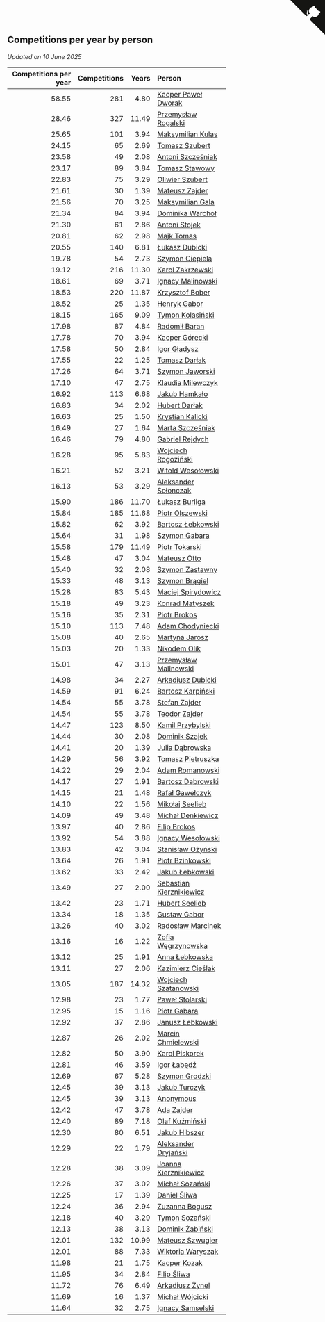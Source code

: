 ## Competitions per year by person

*Updated on 10 June 2025*

| Competitions per year | Competitions | Years | Person |
| ---: | ---: | ---: | :--- |
| 58.55 | 281 | 4.80 | [Kacper Paweł Dworak](https://www.worldcubeassociation.org/persons/2020DWOR01) |
| 28.46 | 327 | 11.49 | [Przemysław Rogalski](https://www.worldcubeassociation.org/persons/2013ROGA02) |
| 25.65 | 101 | 3.94 | [Maksymilian Kulas](https://www.worldcubeassociation.org/persons/2021KULA02) |
| 24.15 | 65 | 2.69 | [Tomasz Szubert](https://www.worldcubeassociation.org/persons/2022SZUB02) |
| 23.58 | 49 | 2.08 | [Antoni Szcześniak](https://www.worldcubeassociation.org/persons/2023SZCZ04) |
| 23.17 | 89 | 3.84 | [Tomasz Stawowy](https://www.worldcubeassociation.org/persons/2021STAW01) |
| 22.83 | 75 | 3.29 | [Oliwier Szubert](https://www.worldcubeassociation.org/persons/2022SZUB01) |
| 21.61 | 30 | 1.39 | [Mateusz Zajder](https://www.worldcubeassociation.org/persons/2024ZAJD01) |
| 21.56 | 70 | 3.25 | [Maksymilian Gala](https://www.worldcubeassociation.org/persons/2022GALA01) |
| 21.34 | 84 | 3.94 | [Dominika Warchoł](https://www.worldcubeassociation.org/persons/2021WARC01) |
| 21.30 | 61 | 2.86 | [Antoni Stojek](https://www.worldcubeassociation.org/persons/2022STOJ03) |
| 20.81 | 62 | 2.98 | [Majk Tomas](https://www.worldcubeassociation.org/persons/2022TOMA05) |
| 20.55 | 140 | 6.81 | [Łukasz Dubicki](https://www.worldcubeassociation.org/persons/2018DUBI01) |
| 19.78 | 54 | 2.73 | [Szymon Ciepiela](https://www.worldcubeassociation.org/persons/2022CIEP01) |
| 19.12 | 216 | 11.30 | [Karol Zakrzewski](https://www.worldcubeassociation.org/persons/2014ZAKR01) |
| 18.61 | 69 | 3.71 | [Ignacy Malinowski](https://www.worldcubeassociation.org/persons/2021MALI02) |
| 18.53 | 220 | 11.87 | [Krzysztof Bober](https://www.worldcubeassociation.org/persons/2013BOBE01) |
| 18.52 | 25 | 1.35 | [Henryk Gabor](https://www.worldcubeassociation.org/persons/2024GABO02) |
| 18.15 | 165 | 9.09 | [Tymon Kolasiński](https://www.worldcubeassociation.org/persons/2016KOLA02) |
| 17.98 | 87 | 4.84 | [Radomił Baran](https://www.worldcubeassociation.org/persons/2020BARA02) |
| 17.78 | 70 | 3.94 | [Kacper Górecki](https://www.worldcubeassociation.org/persons/2021GORE01) |
| 17.58 | 50 | 2.84 | [Igor Gładysz](https://www.worldcubeassociation.org/persons/2022GLAD01) |
| 17.55 | 22 | 1.25 | [Tomasz Darłak](https://www.worldcubeassociation.org/persons/2024DARL01) |
| 17.26 | 64 | 3.71 | [Szymon Jaworski](https://www.worldcubeassociation.org/persons/2021JAWO01) |
| 17.10 | 47 | 2.75 | [Klaudia Milewczyk](https://www.worldcubeassociation.org/persons/2022MILE05) |
| 16.92 | 113 | 6.68 | [Jakub Hamkało](https://www.worldcubeassociation.org/persons/2018HAMK01) |
| 16.83 | 34 | 2.02 | [Hubert Darłak](https://www.worldcubeassociation.org/persons/2023DARL03) |
| 16.63 | 25 | 1.50 | [Krystian Kalicki](https://www.worldcubeassociation.org/persons/2023KALI10) |
| 16.49 | 27 | 1.64 | [Marta Szcześniak](https://www.worldcubeassociation.org/persons/2023SZCZ07) |
| 16.46 | 79 | 4.80 | [Gabriel Rejdych](https://www.worldcubeassociation.org/persons/2020REJD01) |
| 16.28 | 95 | 5.83 | [Wojciech Rogoziński](https://www.worldcubeassociation.org/persons/2019ROGO04) |
| 16.21 | 52 | 3.21 | [Witold Wesołowski](https://www.worldcubeassociation.org/persons/2022WESO01) |
| 16.13 | 53 | 3.29 | [Aleksander Sołonczak](https://www.worldcubeassociation.org/persons/2022SOLO01) |
| 15.90 | 186 | 11.70 | [Łukasz Burliga](https://www.worldcubeassociation.org/persons/2013BURL01) |
| 15.84 | 185 | 11.68 | [Piotr Olszewski](https://www.worldcubeassociation.org/persons/2013OLSZ02) |
| 15.82 | 62 | 3.92 | [Bartosz Łebkowski](https://www.worldcubeassociation.org/persons/2021LEBK01) |
| 15.64 | 31 | 1.98 | [Szymon Gabara](https://www.worldcubeassociation.org/persons/2023GABA01) |
| 15.58 | 179 | 11.49 | [Piotr Tokarski](https://www.worldcubeassociation.org/persons/2013TOKA01) |
| 15.48 | 47 | 3.04 | [Mateusz Otto](https://www.worldcubeassociation.org/persons/2022OTTO01) |
| 15.40 | 32 | 2.08 | [Szymon Zastawny](https://www.worldcubeassociation.org/persons/2023ZAST01) |
| 15.33 | 48 | 3.13 | [Szymon Brągiel](https://www.worldcubeassociation.org/persons/2022BRAG03) |
| 15.28 | 83 | 5.43 | [Maciej Spirydowicz](https://www.worldcubeassociation.org/persons/2020SPIR01) |
| 15.18 | 49 | 3.23 | [Konrad Matyszek](https://www.worldcubeassociation.org/persons/2022MATY02) |
| 15.16 | 35 | 2.31 | [Piotr Brokos](https://www.worldcubeassociation.org/persons/2023BROK01) |
| 15.10 | 113 | 7.48 | [Adam Chodyniecki](https://www.worldcubeassociation.org/persons/2017CHOD02) |
| 15.08 | 40 | 2.65 | [Martyna Jarosz](https://www.worldcubeassociation.org/persons/2022JARO01) |
| 15.03 | 20 | 1.33 | [Nikodem Olik](https://www.worldcubeassociation.org/persons/2024OLIK01) |
| 15.01 | 47 | 3.13 | [Przemysław Malinowski](https://www.worldcubeassociation.org/persons/2022MALI01) |
| 14.98 | 34 | 2.27 | [Arkadiusz Dubicki](https://www.worldcubeassociation.org/persons/2023DUBI01) |
| 14.59 | 91 | 6.24 | [Bartosz Karpiński](https://www.worldcubeassociation.org/persons/2019KARP03) |
| 14.54 | 55 | 3.78 | [Stefan Zajder](https://www.worldcubeassociation.org/persons/2021ZAJD02) |
| 14.54 | 55 | 3.78 | [Teodor Zajder](https://www.worldcubeassociation.org/persons/2021ZAJD03) |
| 14.47 | 123 | 8.50 | [Kamil Przybylski](https://www.worldcubeassociation.org/persons/2016PRZY01) |
| 14.44 | 30 | 2.08 | [Dominik Szajek](https://www.worldcubeassociation.org/persons/2023SZAJ01) |
| 14.41 | 20 | 1.39 | [Julia Dąbrowska](https://www.worldcubeassociation.org/persons/2024DABR01) |
| 14.29 | 56 | 3.92 | [Tomasz Pietruszka](https://www.worldcubeassociation.org/persons/2021PIET01) |
| 14.22 | 29 | 2.04 | [Adam Romanowski](https://www.worldcubeassociation.org/persons/2023ROMA10) |
| 14.17 | 27 | 1.91 | [Bartosz Dąbrowski](https://www.worldcubeassociation.org/persons/2023DABR07) |
| 14.15 | 21 | 1.48 | [Rafał Gawełczyk](https://www.worldcubeassociation.org/persons/2023GAWE01) |
| 14.10 | 22 | 1.56 | [Mikołaj Seelieb](https://www.worldcubeassociation.org/persons/2023SEEL04) |
| 14.09 | 49 | 3.48 | [Michał Denkiewicz](https://www.worldcubeassociation.org/persons/2021DENK01) |
| 13.97 | 40 | 2.86 | [Filip Brokos](https://www.worldcubeassociation.org/persons/2022BROK03) |
| 13.92 | 54 | 3.88 | [Ignacy Wesołowski](https://www.worldcubeassociation.org/persons/2021WESO01) |
| 13.83 | 42 | 3.04 | [Stanisław Ożyński](https://www.worldcubeassociation.org/persons/2022OZYN01) |
| 13.64 | 26 | 1.91 | [Piotr Bzinkowski](https://www.worldcubeassociation.org/persons/2023BZIN01) |
| 13.62 | 33 | 2.42 | [Jakub Łebkowski](https://www.worldcubeassociation.org/persons/2023LEBK01) |
| 13.49 | 27 | 2.00 | [Sebastian Kierznikiewicz](https://www.worldcubeassociation.org/persons/2023KIER02) |
| 13.42 | 23 | 1.71 | [Hubert Seelieb](https://www.worldcubeassociation.org/persons/2023SEEL02) |
| 13.34 | 18 | 1.35 | [Gustaw Gabor](https://www.worldcubeassociation.org/persons/2024GABO01) |
| 13.26 | 40 | 3.02 | [Radosław Marcinek](https://www.worldcubeassociation.org/persons/2022MARC05) |
| 13.16 | 16 | 1.22 | [Zofia Węgrzynowska](https://www.worldcubeassociation.org/persons/2024WEGR01) |
| 13.12 | 25 | 1.91 | [Anna Łebkowska](https://www.worldcubeassociation.org/persons/2023LEBK04) |
| 13.11 | 27 | 2.06 | [Kazimierz Cieślak](https://www.worldcubeassociation.org/persons/2023CIES01) |
| 13.05 | 187 | 14.32 | [Wojciech Szatanowski](https://www.worldcubeassociation.org/persons/2011SZAT01) |
| 12.98 | 23 | 1.77 | [Paweł Stolarski](https://www.worldcubeassociation.org/persons/2023STOL04) |
| 12.95 | 15 | 1.16 | [Piotr Gabara](https://www.worldcubeassociation.org/persons/2024GABA02) |
| 12.92 | 37 | 2.86 | [Janusz Łebkowski](https://www.worldcubeassociation.org/persons/2022LEBK01) |
| 12.87 | 26 | 2.02 | [Marcin Chmielewski](https://www.worldcubeassociation.org/persons/2023CHMI01) |
| 12.82 | 50 | 3.90 | [Karol Piskorek](https://www.worldcubeassociation.org/persons/2021PISK01) |
| 12.81 | 46 | 3.59 | [Igor Łabędź](https://www.worldcubeassociation.org/persons/2021LABE01) |
| 12.69 | 67 | 5.28 | [Szymon Grodzki](https://www.worldcubeassociation.org/persons/2020GROD01) |
| 12.45 | 39 | 3.13 | [Jakub Turczyk](https://www.worldcubeassociation.org/persons/2022TURC02) |
| 12.45 | 39 | 3.13 | [Anonymous](https://www.worldcubeassociation.org/persons/2022ANON03) |
| 12.42 | 47 | 3.78 | [Ada Zajder](https://www.worldcubeassociation.org/persons/2021ZAJD01) |
| 12.40 | 89 | 7.18 | [Olaf Kuźmiński](https://www.worldcubeassociation.org/persons/2018KUZM02) |
| 12.30 | 80 | 6.51 | [Jakub Hibszer](https://www.worldcubeassociation.org/persons/2018HIBS01) |
| 12.29 | 22 | 1.79 | [Aleksander Dryjański](https://www.worldcubeassociation.org/persons/2023DRYJ01) |
| 12.28 | 38 | 3.09 | [Joanna Kierznikiewicz](https://www.worldcubeassociation.org/persons/2022KIER01) |
| 12.26 | 37 | 3.02 | [Michał Sozański](https://www.worldcubeassociation.org/persons/2022SOZA02) |
| 12.25 | 17 | 1.39 | [Daniel Śliwa](https://www.worldcubeassociation.org/persons/2024SLIW01) |
| 12.24 | 36 | 2.94 | [Zuzanna Bogusz](https://www.worldcubeassociation.org/persons/2022BOGU01) |
| 12.18 | 40 | 3.29 | [Tymon Sozański](https://www.worldcubeassociation.org/persons/2022SOZA01) |
| 12.13 | 38 | 3.13 | [Dominik Żabiński](https://www.worldcubeassociation.org/persons/2022ZABI01) |
| 12.01 | 132 | 10.99 | [Mateusz Szwugier](https://www.worldcubeassociation.org/persons/2014SZWU01) |
| 12.01 | 88 | 7.33 | [Wiktoria Waryszak](https://www.worldcubeassociation.org/persons/2018WARY01) |
| 11.98 | 21 | 1.75 | [Kacper Kozak](https://www.worldcubeassociation.org/persons/2023KOZA05) |
| 11.95 | 34 | 2.84 | [Filip Śliwa](https://www.worldcubeassociation.org/persons/2022SLIW01) |
| 11.72 | 76 | 6.49 | [Arkadiusz Żynel](https://www.worldcubeassociation.org/persons/2018ZYNE01) |
| 11.69 | 16 | 1.37 | [Michał Wójcicki](https://www.worldcubeassociation.org/persons/2024WOJC01) |
| 11.64 | 32 | 2.75 | [Ignacy Samselski](https://www.worldcubeassociation.org/persons/2022SAMS03) |


<a href="https://github.com/maxidragon/wca_statistics_pl" class="github-corner" aria-label="View source on Github"><svg width="80" height="80" viewBox="0 0 250 250" style="fill:#151513; color:#fff; position: absolute; top: 0; border: 0; right: 0;" aria-hidden="true"><path d="M0,0 L115,115 L130,115 L142,142 L250,250 L250,0 Z"></path><path d="M128.3,109.0 C113.8,99.7 119.0,89.6 119.0,89.6 C122.0,82.7 120.5,78.6 120.5,78.6 C119.2,72.0 123.4,76.3 123.4,76.3 C127.3,80.9 125.5,87.3 125.5,87.3 C122.9,97.6 130.6,101.9 134.4,103.2" fill="currentColor" style="transform-origin: 130px 106px;" class="octo-arm"></path><path d="M115.0,115.0 C114.9,115.1 118.7,116.5 119.8,115.4 L133.7,101.6 C136.9,99.2 139.9,98.4 142.2,98.6 C133.8,88.0 127.5,74.4 143.8,58.0 C148.5,53.4 154.0,51.2 159.7,51.0 C160.3,49.4 163.2,43.6 171.4,40.1 C171.4,40.1 176.1,42.5 178.8,56.2 C183.1,58.6 187.2,61.8 190.9,65.4 C194.5,69.0 197.7,73.2 200.1,77.6 C213.8,80.2 216.3,84.9 216.3,84.9 C212.7,93.1 206.9,96.0 205.4,96.6 C205.1,102.4 203.0,107.8 198.3,112.5 C181.9,128.9 168.3,122.5 157.7,114.1 C157.9,116.9 156.7,120.9 152.7,124.9 L141.0,136.5 C139.8,137.7 141.6,141.9 141.8,141.8 Z" fill="currentColor" class="octo-body"></path></svg></a><style>.github-corner:hover .octo-arm{animation:octocat-wave 560ms ease-in-out}@keyframes octocat-wave{0%,100%{transform:rotate(0)}20%,60%{transform:rotate(-25deg)}40%,80%{transform:rotate(10deg)}}@media (max-width:500px){.github-corner:hover .octo-arm{animation:none}.github-corner .octo-arm{animation:octocat-wave 560ms ease-in-out}}</style>

